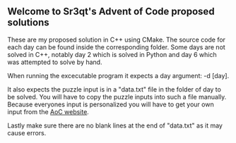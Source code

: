 ## Welcome to Sr3qt's Advent of Code proposed solutions

These are my proposed solution in C++ using CMake.
The source code for each day can be found inside the corresponding folder. Some days are not solved in C++, notably day 2 which is solved in Python and day 6 which was attempted to solve by hand.

When running the excecutable program it expects a day argument: -d [day].

It also expects the puzzle input is in a "data.txt" file in the folder of day to be solved. You will have to copy the puzzle inputs into such a file manually. Because everyones input is personalized you will have to get your own input from the [AoC website](https://adventofcode.com/2024).

Lastly make sure there are no blank lines at the end of "data.txt" as it may cause errors.